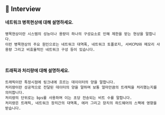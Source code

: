 ## 📝 Interview

#### 네트워크 병목현상에 대해 설명하세요.
```
병목현상이란 시스템의 성능이나 용량이 하나의 구성요소로 인해 제한을 받는 현상을 말합니다.
이런 병목현상의 주요 원인으로는 네트워크 대역폭, 네트워크 토폴로지, 서버CPU와 메모리 사용량 그리고 비효율적인 네트워크 구성 등이 있습니다.
```
<br>

#### 트래픽과 처리량에 대해 설명하세요.
```
트래픽이란 특정시점에 링크내에 흐르는 데이이터의 양을 말합니다.
처리량이란 성공적으로 전달된 데이터의 양을 말하며 보통 얼마만큼의 트래픽을 처리했는지를 의미합니다.
처리량의 단위로는 bps를 사용하며 이는 초당 전송되는 비트 수를 말합니다.
처리량은 트래픽, 네트워크 장치간의 대역폭, 에러 그리고 장치의 하드웨어의 스팩에 영향을 받습니다.
```
